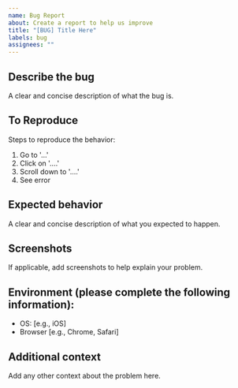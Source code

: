 ```yaml
---
name: Bug Report
about: Create a report to help us improve
title: "[BUG] Title Here"
labels: bug
assignees: ""
---
```


## Describe the bug

A clear and concise description of what the bug is.

## To Reproduce

Steps to reproduce the behavior:

1. Go to '...'
2. Click on '....'
3. Scroll down to '....'
4. See error

## Expected behavior

A clear and concise description of what you expected to happen.

## Screenshots

If applicable, add screenshots to help explain your problem.

## Environment (please complete the following information):

- OS: [e.g., iOS]
- Browser [e.g., Chrome, Safari]

## Additional context

Add any other context about the problem here.
